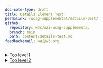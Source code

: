 ```yaml
---
doc-note-type: draft
title: Details Element Test
permalink: /wcag-supplemental/details-test/
github: 
  repository: w3c/wai-wcag-supplemental
  branch: main
  path: content/details-test.md
feedbackemail: wai@w3.org
---
```


<details>
  <summary>
      <a href="#top1">Top level 1</a>
  </summary>
  <ul>
    <li><a href="#child11">Child 1.1</a></li>
    <li><a href="#child12">Child 1.2</a></li>
  </ul>
</details>
<details>
  <summary>
      <a href="#top2">Top level 2</a>
  </summary>
  <ul>
    <li><a href="#child21">Child 2.1</a></li>
    <li><a href="#child22">Child 2.2</a></li>
  </ul>
</details>